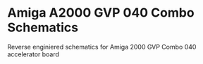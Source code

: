 # Amiga A2000 GVP 040 Combo Schematics
Reverse enginiered schematics for Amiga 2000 GVP Combo 040 accelerator board

